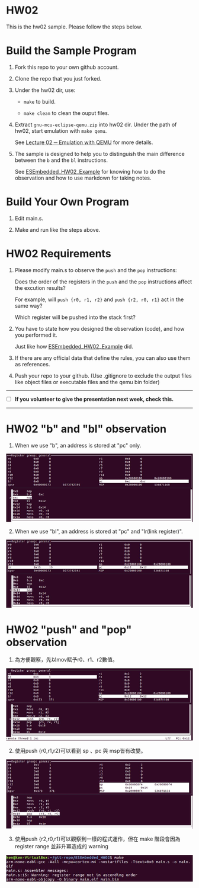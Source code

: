 HW02
===
This is the hw02 sample. Please follow the steps below.

# Build the Sample Program

1. Fork this repo to your own github account.

2. Clone the repo that you just forked.

3. Under the hw02 dir, use:

	* `make` to build.

	* `make clean` to clean the ouput files.

4. Extract `gnu-mcu-eclipse-qemu.zip` into hw02 dir. Under the path of hw02, start emulation with `make qemu`.

	See [Lecture 02 ─ Emulation with QEMU] for more details.

5. The sample is designed to help you to distinguish the main difference between the `b` and the `bl` instructions.  

	See [ESEmbedded_HW02_Example] for knowing how to do the observation and how to use markdown for taking notes.

# Build Your Own Program

1. Edit main.s.

2. Make and run like the steps above.

# HW02 Requirements

1. Please modify main.s to observe the `push` and the `pop` instructions:  

	Does the order of the registers in the `push` and the `pop` instructions affect the excution results?  

	For example, will `push {r0, r1, r2}` and `push {r2, r0, r1}` act in the same way?  

	Which register will be pushed into the stack first?

2. You have to state how you designed the observation (code), and how you performed it.  

	Just like how [ESEmbedded_HW02_Example] did.

3. If there are any official data that define the rules, you can also use them as references.

4. Push your repo to your github. (Use .gitignore to exclude the output files like object files or executable files and the qemu bin folder)

[Lecture 02 ─ Emulation with QEMU]: http://www.nc.es.ncku.edu.tw/course/embedded/02/#Emulation-with-QEMU
[ESEmbedded_HW02_Example]: https://github.com/vwxyzjimmy/ESEmbedded_HW02_Example

--------------------

- [ ] **If you volunteer to give the presentation next week, check this.**

--------------------

# HW02 "b" and "bl" observation

1. When we use "b", an address is stored at "pc" only.

![image](https://github.com/PoChunChiu/ESEmbedded_HW02/blob/master/img_folder/b.JPG)

2. When we use "bl", an address is stored at "pc" and "lr(link register)".

![image](https://github.com/PoChunChiu/ESEmbedded_HW02/blob/master/img_folder/bl.JPG)

# HW02 "push" and "pop" observation

1. 為方便觀察，先以mov賦予r0、r1、r2數值。

![image](https://github.com/PoChunChiu/ESEmbedded_HW02/blob/master/img_folder/ESE_or.JPG)
      
2. 使用push {r0,r1,r2}可以看到 sp 、pc 與 msp皆有改變。

![image](https://github.com/PoChunChiu/ESEmbedded_HW02/blob/master/img_folder/push_012.JPG)

      
3. 使用push {r2,r0,r1}可以觀察到一樣的程式運作，但在 make 階段會因為 register range 並非升冪造成的 warning

![image](https://github.com/PoChunChiu/ESEmbedded_HW02/blob/master/img_folder/warning.JPG)
      






